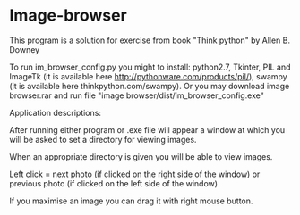 # Image-browser

This program is a solution for exercise from book "Think python" by Allen B. Downey

To run im_browser_config.py you might to install:
    python2.7,
    Tkinter,
    PIL and ImageTk (it is available here http://pythonware.com/products/pil/),
    swampy (it is available here thinkpython.com/swampy).
 Or you may download image browser.rar and run file "image browser/dist/im_browser_config.exe"
 
  Application descriptions:
  
 After running either program or .exe file will appear a window at which you will be asked to set a directory for viewing images.
 
 When an appropriate directory is given you will be able to view images.
 
 Left click = next photo (if clicked on the right side of the window) or previous photo (if clicked on the left side of the window)
 
 If you maximise an image you can drag it with right mouse button.
